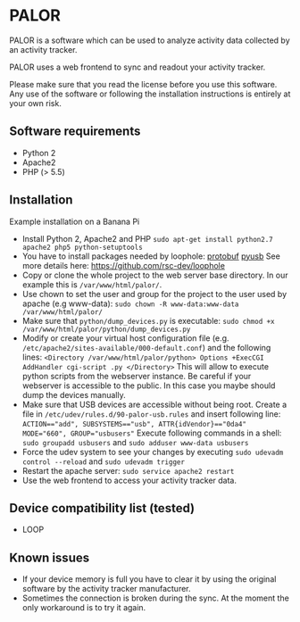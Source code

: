 PALOR
=====

PALOR is a software which can be used to analyze activity data collected by an activity tracker.

PALOR uses a web frontend to sync and readout your activity tracker.

Please make sure that you read the license before you use this software.
Any use of the software or following the installation instructions is entirely at your own risk.

Software requirements
---------------------

  * Python 2
  * Apache2
  * PHP (> 5.5)

Installation
------------

Example installation on a Banana Pi

  * Install Python 2, Apache2 and PHP
    `sudo apt-get install python2.7 apache2 php5 python-setuptools`
  * You have to install packages needed by loophole:
    [protobuf](https://pypi.python.org/pypi/protobuf/3.0.0b2)
    [pyusb](https://github.com/walac/pyusb)
    See more details here: https://github.com/rsc-dev/loophole
  * Copy or clone the whole project to the web server base directory.
    In our example this is `/var/www/html/palor/`.
  * Use chown to set the user and group for the project to the user used by apache (e.g www-data):
    `sudo chown -R www-data:www-data /var/www/html/palor/`
  * Make sure that `python/dump_devices.py` is executable:
    `sudo chmod +x /var/www/html/palor/python/dump_devices.py`
  * Modify or create your virtual host configuration file
    (e.g. `/etc/apache2/sites-available/000-default.conf`) and the
    following lines:
    `<Directory /var/www/html/palor/python>
                Options +ExecCGI
                AddHandler cgi-script .py
    </Directory>`
    This will allow to execute python scripts from the webserver instance.
    Be careful if your webserver is accessible to the public.
    In this case you maybe should dump the devices manually.
  * Make sure that USB devices are accessible without being root.
    Create a file in `/etc/udev/rules.d/90-palor-usb.rules` and insert following line:
    `ACTION=="add", SUBSYSTEMS=="usb", ATTR{idVendor}=="0da4" MODE="660", GROUP="usbusers"`
    Execute following commands in a shell:
    `sudo groupadd usbusers` and `sudo adduser www-data usbusers`
  * Force the udev system to see your changes by executing
    `sudo udevadm control --reload` and `sudo udevadm trigger`
  * Restart the apache server:
    `sudo service apache2 restart`
  * Use the web frontend to access your activity tracker data.

Device compatibility list (tested)
----------------------------------

  * LOOP


Known issues
------------

  * If your device memory is full you have to clear it by using the
    original software by the activity tracker manufacturer.
  * Sometimes the connection is broken during the sync.
    At the moment the only workaround is to try it again.


